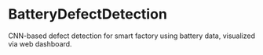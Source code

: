 # BatteryDefectDetection
CNN-based defect detection for smart factory using battery data, visualized via web dashboard.
